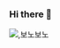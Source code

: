 ### Hi there 👋

![,보노보노](https://user-images.githubusercontent.com/55444828/181877850-99048984-6584-4dfd-9a90-ed94f2f8b0e0.png)
